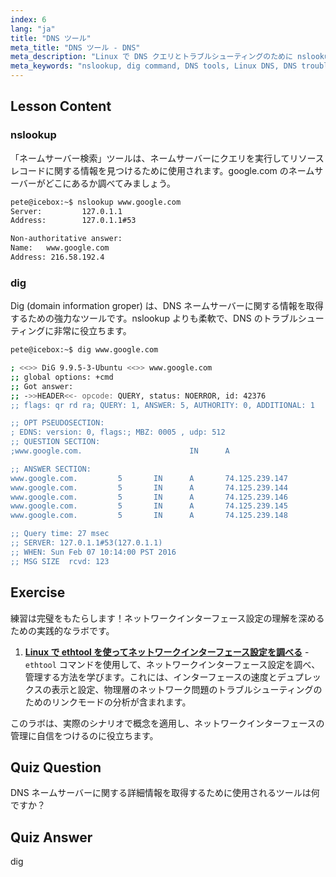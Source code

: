 ```yaml
---
index: 6
lang: "ja"
title: "DNS ツール"
meta_title: "DNS ツール - DNS"
meta_description: "Linux で DNS クエリとトラブルシューティングのために nslookup と dig コマンドを学びましょう。これらの必須 DNS ツールを初心者向けのガイドで使う方法を理解してください。"
meta_keywords: "nslookup, dig command, DNS tools, Linux DNS, DNS troubleshooting, Linux tutorial, beginner Linux"
---
```


## Lesson Content

### nslookup

「ネームサーバー検索」ツールは、ネームサーバーにクエリを実行してリソースレコードに関する情報を見つけるために使用されます。google.com のネームサーバーがどこにあるか調べてみましょう。

```bash
pete@icebox:~$ nslookup www.google.com
Server:         127.0.1.1
Address:        127.0.1.1#53

Non-authoritative answer:
Name:   www.google.com
Address: 216.58.192.4
```

### dig

Dig (domain information groper) は、DNS ネームサーバーに関する情報を取得するための強力なツールです。nslookup よりも柔軟で、DNS のトラブルシューティングに非常に役立ちます。

```bash
pete@icebox:~$ dig www.google.com

; <<>> DiG 9.9.5-3-Ubuntu <<>> www.google.com
;; global options: +cmd
;; Got answer:
;; ->>HEADER<<- opcode: QUERY, status: NOERROR, id: 42376
;; flags: qr rd ra; QUERY: 1, ANSWER: 5, AUTHORITY: 0, ADDITIONAL: 1

;; OPT PSEUDOSECTION:
; EDNS: version: 0, flags:; MBZ: 0005 , udp: 512
;; QUESTION SECTION:
;www.google.com.                        IN      A

;; ANSWER SECTION:
www.google.com.         5       IN      A       74.125.239.147
www.google.com.         5       IN      A       74.125.239.144
www.google.com.         5       IN      A       74.125.239.146
www.google.com.         5       IN      A       74.125.239.145
www.google.com.         5       IN      A       74.125.239.148

;; Query time: 27 msec
;; SERVER: 127.0.1.1#53(127.0.1.1)
;; WHEN: Sun Feb 07 10:14:00 PST 2016
;; MSG SIZE  rcvd: 123
```

## Exercise

練習は完璧をもたらします！ネットワークインターフェース設定の理解を深めるための実践的なラボです。

1. **[Linux で ethtool を使ってネットワークインターフェース設定を調べる](https://labex.io/ja/labs/linux-examine-network-interface-settings-with-ethtool-in-linux-592759)** - `ethtool` コマンドを使用して、ネットワークインターフェース設定を調べ、管理する方法を学びます。これには、インターフェースの速度とデュプレックスの表示と設定、物理層のネットワーク問題のトラブルシューティングのためのリンクモードの分析が含まれます。

このラボは、実際のシナリオで概念を適用し、ネットワークインターフェースの管理に自信をつけるのに役立ちます。

## Quiz Question

DNS ネームサーバーに関する詳細情報を取得するために使用されるツールは何ですか？

## Quiz Answer

dig
